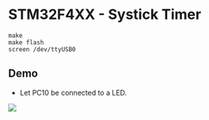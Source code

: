 # STM32F4XX - Systick Timer
```shell
make
make flash
screen /dev/ttyUSB0
```

## Demo
* Let PC10 be connected to a LED.

![](systick.gif)